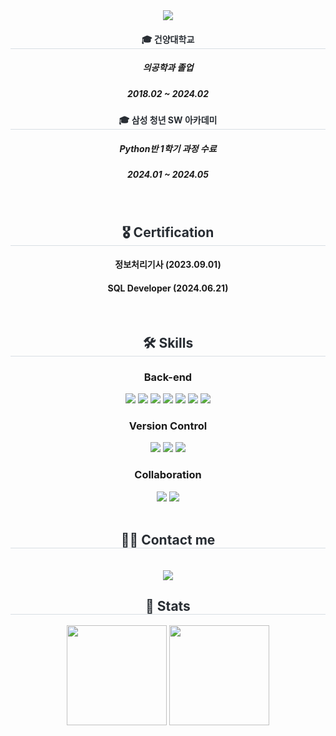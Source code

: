 <div align="center">
    <img src="https://capsule-render.vercel.app/api?type=waving&color=gradient&height=180&text=Welcome%20to%20My%20GitHub!&animation=fadeIn&fontColor=FFFFFF&fontSize=40" />
</div>

<div align="center">
    <h4 style="border-bottom: 1px solid #d8dee4; color: #282d33;"> 🎓 건양대학교 </h2>
    
##### 의공학과 졸업
##### 2018.02 ~ 2024.02
    
</div>

<div align="center">
    <h4 style="border-bottom: 1px solid #d8dee4; color: #282d33;"> 🎓 삼성 청년 SW 아카데미  </h2>
    
##### Python반 1학기 과정 수료
##### 2024.01 ~ 2024.05
  
</div>

<br>
<div align="center">
    <h2 style="border-bottom: 1px solid #d8dee4; color: #282d33;"> 🎖️ Certification </h2>
    
#### 정보처리기사 (2023.09.01)
#### SQL Developer (2024.06.21)

</div>
<br>
<div align="center">
    <h2 style="border-bottom: 1px solid #d8dee4; color: #282d33;"> 🛠️ Skills </h2>
    <div style="margin: 0 auto; text-align: center;" align="center">
        <h3>Back-end</h3>
        <img src="https://img.shields.io/badge/Java-007396?style=flat-square&logo=Java&logoColor=white">
        <img src="https://img.shields.io/badge/Spring-6DB33F?style=flat-square&logo=Spring&logoColor=white">
        <img src="https://img.shields.io/badge/Spring Boot-6DB33F?style=flat-square&logo=Spring Boot&logoColor=white">
        <img src="https://img.shields.io/badge/Elasticsearch-005571?style=flat-square&logo=Elasticsearch&logoColor=white">
        <img src="https://img.shields.io/badge/Python-3776AB?style=flat-square&logo=Python&logoColor=white">
        <img src="https://img.shields.io/badge/Django-092E20?style=flat-square&logo=Django&logoColor=white">
        <img src="https://img.shields.io/badge/MySQL-4479A1?style=flat-square&logo=MySQL&logoColor=white">
        <h3>Version Control</h3>
        <img src="https://img.shields.io/badge/Git-F05032?style=flat-square&logo=Git&logoColor=white">
        <img src="https://img.shields.io/badge/Github-181717?style=flat-square&logo=Github&logoColor=white">
        <img src="https://img.shields.io/badge/Gitlab-FC6D26?style=flat-square&logo=Gitlab&logoColor=white">
        <h3>Collaboration</h3>
        <img src="https://img.shields.io/badge/Notion-000000?style=flat-square&logo=Notion&logoColor=white">
        <img src="https://img.shields.io/badge/Jira-0052CC?style=flat-square&logo=Jira&logoColor=white">
    </div>
</div>
<br>
<div align="center">
    <h2 style="border-bottom: 1px solid #d8dee4; color: #282d33;"> 🧑‍💻 Contact me </h2> <br>
    <div align="center">
        <a href="mailto:jung1213546@gmail.com">
            <img src="https://img.shields.io/badge/Gmail-EA4335?style=flat-square&logo=Gmail&logoColor=white&link=mailto:jung1213546@gmail.com">
        </a>
    </div>
</div>

<div align= "center"> 
    <h2 style="border-bottom: 1px solid #d8dee4; color: #282d33;"> 🏅 Stats </h2> <div align= "center"> 
        <img src="https://github-readme-stats.vercel.app/api?username=jung18&bg_color=180,000000,&title_color=000000&text_color=000000" style="height: 160px;"/> 
        <img src="https://github-readme-stats.vercel.app/api/top-langs/?username=jung18&layout=compact&bg_color=180,000000,&title_color=000000&text_color=000000" style="height: 160px;"/> 
    </div> 
</div>

